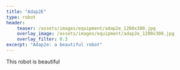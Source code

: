 ```yaml
---
title: "Adap2E"
type: robot
header:
    teaser: /assets/images/equipment/adap2e_1200x300.jpg
    overlay_image: /assets/images/equipment/adap2e_1200x300.jpg
    overlay_filter: 0.3
excerpt: "Adap2e: a beautiful robot"
---
```


This robot is beautiful
